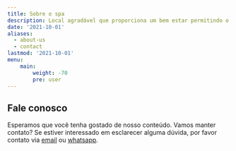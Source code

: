 ```yaml
---
title: Sobre o spa
description: Local agradável que proporciona um bem estar permitindo o relaxamento necessário para reestabelecer o equilíbrio energético do seu corpo.
date: '2021-10-01'
aliases:
  - about-us
  - contact
lastmod: '2021-10-01'
menu:
    main: 
        weight: -70
        pre: user
---
```


## Fale conosco

Esperamos que você tenha gostado de nosso conteúdo. Vamos manter contato? Se estiver interessado em esclarecer alguma dúvida, por favor contato via [email](mailto:harmonyspatech@gmail.com) ou [whatsapp](https://api.whatsapp.com/send?phone=+5584991026626).


